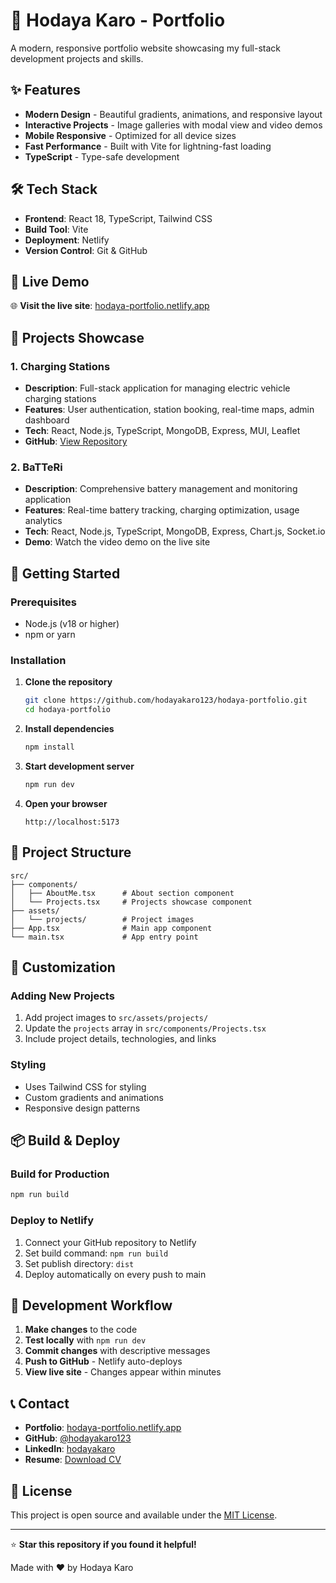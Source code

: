 # 🚀 Hodaya Karo - Portfolio

A modern, responsive portfolio website showcasing my full-stack development projects and skills.

## ✨ Features

- **Modern Design** - Beautiful gradients, animations, and responsive layout
- **Interactive Projects** - Image galleries with modal view and video demos
- **Mobile Responsive** - Optimized for all device sizes
- **Fast Performance** - Built with Vite for lightning-fast loading
- **TypeScript** - Type-safe development

## 🛠️ Tech Stack

- **Frontend**: React 18, TypeScript, Tailwind CSS
- **Build Tool**: Vite
- **Deployment**: Netlify
- **Version Control**: Git & GitHub

## 📱 Live Demo

🌐 **Visit the live site**: [hodaya-portfolio.netlify.app](https://hodaya-portfolio.netlify.app)

## 🎯 Projects Showcase

### 1. Charging Stations

- **Description**: Full-stack application for managing electric vehicle charging stations
- **Features**: User authentication, station booking, real-time maps, admin dashboard
- **Tech**: React, Node.js, TypeScript, MongoDB, Express, MUI, Leaflet
- **GitHub**: [View Repository](https://github.com/TomGuter/Charging-Stations)

### 2. BaTTeRi

- **Description**: Comprehensive battery management and monitoring application
- **Features**: Real-time battery tracking, charging optimization, usage analytics
- **Tech**: React, Node.js, TypeScript, MongoDB, Express, Chart.js, Socket.io
- **Demo**: Watch the video demo on the live site

## 🚀 Getting Started

### Prerequisites

- Node.js (v18 or higher)
- npm or yarn

### Installation

1. **Clone the repository**

   ```bash
   git clone https://github.com/hodayakaro123/hodaya-portfolio.git
   cd hodaya-portfolio
   ```

2. **Install dependencies**

   ```bash
   npm install
   ```

3. **Start development server**

   ```bash
   npm run dev
   ```

4. **Open your browser**
   ```
   http://localhost:5173
   ```

## 📁 Project Structure

```
src/
├── components/
│   ├── AboutMe.tsx      # About section component
│   └── Projects.tsx     # Projects showcase component
├── assets/
│   └── projects/        # Project images
├── App.tsx              # Main app component
└── main.tsx             # App entry point
```

## 🎨 Customization

### Adding New Projects

1. Add project images to `src/assets/projects/`
2. Update the `projects` array in `src/components/Projects.tsx`
3. Include project details, technologies, and links

### Styling

- Uses Tailwind CSS for styling
- Custom gradients and animations
- Responsive design patterns

## 📦 Build & Deploy

### Build for Production

```bash
npm run build
```

### Deploy to Netlify

1. Connect your GitHub repository to Netlify
2. Set build command: `npm run build`
3. Set publish directory: `dist`
4. Deploy automatically on every push to main

## 🔄 Development Workflow

1. **Make changes** to the code
2. **Test locally** with `npm run dev`
3. **Commit changes** with descriptive messages
4. **Push to GitHub** - Netlify auto-deploys
5. **View live site** - Changes appear within minutes

## 📞 Contact

- **Portfolio**: [hodaya-portfolio.netlify.app](https://hodaya-portfolio.netlify.app)
- **GitHub**: [@hodayakaro123](https://github.com/hodayakaro123)
- **LinkedIn**: [hodayakaro](https://www.linkedin.com/in/hodayakaro/)
- **Resume**: [Download CV](/resume/cv%20-%20Hodaya-Karo.pdf)

## 📄 License

This project is open source and available under the [MIT License](LICENSE).

---

⭐ **Star this repository if you found it helpful!**

Made with ❤️ by Hodaya Karo
